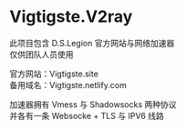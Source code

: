 # Vigtigste.V2ray
此项目包含 D.S.Legion 官方网站与网络加速器  
仅供团队人员使用

官方网站：Vigtigste.site  
备用域名：Vigtigste.netlify.com

加速器拥有 Vmess 与 Shadowsocks 两种协议  
并各有一条 Websocke + TLS 与 IPV6 线路
